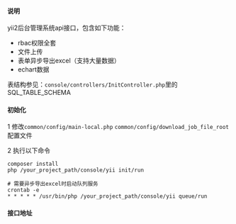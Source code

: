 #### 说明
yii2后台管理系统api接口，包含如下功能：
- rbac权限全套
- 文件上传
- 表单异步导出excel（支持大量数据）
- echart数据

表结构参见：`console/controllers/InitController.php`里的SQL_TABLE_SCHEMA

#### 初始化

1 修改`common/config/main-local.php` `common/config/download_job_file_root`配置文件

2 执行以下命令
```
composer install
php /your_project_path/console/yii init/run

# 需要异步导出excel时启动队列服务
crontab -e
* * * * * /usr/bin/php /your_project_path/console/yii queue/run
```

#### 接口地址
